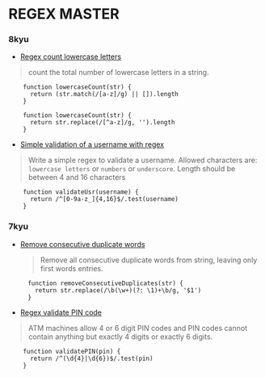 # REGEX MASTER

### 8kyu

- [Regex count lowercase letters
  ](https://www.codewars.com/kata/regex-count-lowercase-letters/javascript)

> count the total number of lowercase letters in a string.

        function lowercaseCount(str) {
          return (str.match(/[a-z]/g) || []).length
        }

        function lowercaseCount(str) {
          return str.replace(/[^a-z]/g, '').length
        }

- [Simple validation of a username with regex](https://www.codewars.com/kata/simple-validation-of-a-username-with-regex/javascript)

> Write a simple regex to validate a username. Allowed characters are: `lowercase letters` or `numbers` or `underscore`. Length should be between 4 and 16 characters

        function validateUsr(username) {
          return /^[0-9a-z_]{4,16}$/.test(username)
        }

### 7kyu

- [Remove consecutive duplicate words](https://www.codewars.com/kata/remove-consecutive-duplicate-words/javascript)

  <!-- HELP: -->

  > Remove all consecutive duplicate words from string, leaving only first words entries.

        function removeConsecutiveDuplicates(str) {
          return str.replace(/\b(\w+)(?: \1)+\b/g, '$1')
        }

- [Regex validate PIN code](https://www.codewars.com/kata/regex-validate-pin-code/javascript)

> ATM machines allow 4 or 6 digit PIN codes and PIN codes cannot contain anything but exactly 4 digits or exactly 6 digits.

        function validatePIN(pin) {
          return /^(\d{4}|\d{6})$/.test(pin)
        }
